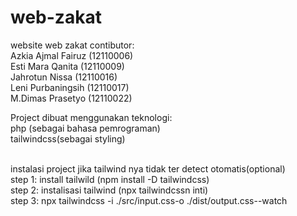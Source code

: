 # web-zakat

website web zakat
contibutor:<br>
  Azkia Ajmal Fairuz (12110006)<br>
  Esti Mara Qanita (12110009)<br>
  Jahrotun Nissa (12110016)<br>
  Leni Purbaningsih (12110017)<br>
  M.Dimas Prasetyo (12110022)<br>
  

Project dibuat menggunakan teknologi:<br>
  php (sebagai bahasa pemrograman)<br>
  tailwindcss(sebagai styling)
  
  <br>
instalasi project jika tailwind nya tidak ter detect otomatis(optional)<br>
step 1: install tailwild (npm install -D tailwindcss)<br>
step 2: instalisasi tailwind (npx tailwindcssn inti)<br>
step 3: npx tailwindcss -i ./src/input.css-o ./dist/output.css--watch
